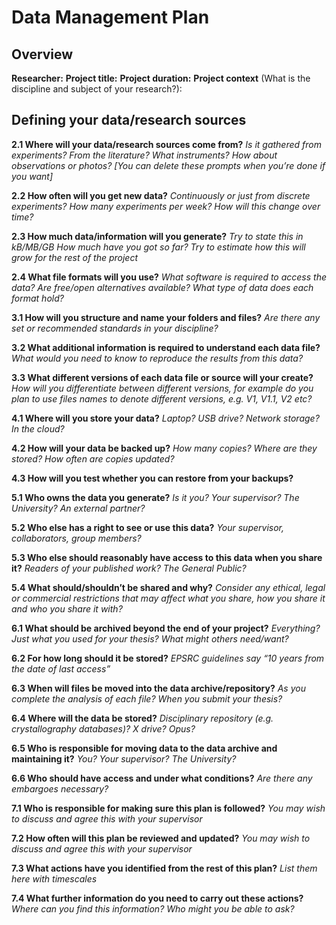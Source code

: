 # Data Management Plan

## Overview

**Researcher:** 
**Project title:** 
**Project duration:** 
**Project context** (What is the discipline and subject of your research?):

## Defining your data/research sources

**2.1 Where will your data/research sources come from?**
*Is it gathered from experiments? From the literature?*
*What instruments? How about observations or photos?*
*[You can delete these prompts when you’re done if you want]*

**2.2 How often will you get new data?**
*Continuously or just from discrete experiments?*
*How many experiments per week?*
*How will this change over time?*

**2.3 How much data/information will you generate?**
*Try to state this in kB/MB/GB*
*How much have you got so far?*
*Try to estimate how this will grow for the rest of the project*

**2.4 What file formats will you use?**
*What software is required to access the data? Are free/open alternatives available?*
*What type of data does each format hold?*

**3.1 How will you structure and name your folders and files?**
*Are there any set or recommended standards in your discipline?*

**3.2 What additional information is required to understand each data file?**
*What would you need to know to reproduce the results from this data?*

**3.3 What different versions of each data file or source will your create?**
*How will you differentiate between different versions, for example do you plan to use files names to denote different versions, e.g. V1, V1.1, V2 etc?*

**4.1  Where will you store your data?**
*Laptop? USB drive? Network storage? In the cloud?*

**4.2 How will your data be backed up?**
*How many copies?*
*Where are they stored?*
*How often are copies updated?*

**4.3 How will you test whether you can restore from your backups?**

**5.1 Who owns the data you generate?**
*Is it you? Your supervisor? The University? An external partner?*

**5.2 Who else has a right to see or use this data?**
*Your supervisor, collaborators, group members?*

**5.3 Who else should reasonably have access to this data when you share it?**
*Readers of your published work? The General Public?*

**5.4 What should/shouldn’t be shared and why?**
*Consider any ethical, legal or commercial restrictions that may affect what you share, how you share it and who you share it with?*

**6.1 What should be archived beyond the end of your project?**
*Everything? Just what you used for your thesis?*
*What might others need/want?*

**6.2 For how long should it be stored?**
*EPSRC guidelines say “10 years from the date of last access”*

**6.3 When will files be moved into the data archive/repository?**
*As you complete the analysis of each file? When you submit your thesis?*

**6.4 Where will the data be stored?**
*Disciplinary repository (e.g. crystallography databases)? X drive? Opus?*

**6.5 Who is responsible for moving data to the data archive and maintaining it?**
*You? Your supervisor? The University?*

**6.6 Who should have access and under what conditions?**
*Are there any embargoes necessary?*

**7.1 Who is responsible for making sure this plan is followed?**
*You may wish to discuss and agree this with your supervisor*

**7.2 How often will this plan be reviewed and updated?**
*You may wish to discuss and agree this with your supervisor*

**7.3 What actions have you identified from the rest of this plan?**
*List them here with timescales*

**7.4 What further information do you need to carry out these actions?**
*Where can you find this information?*
*Who might you be able to ask?*
